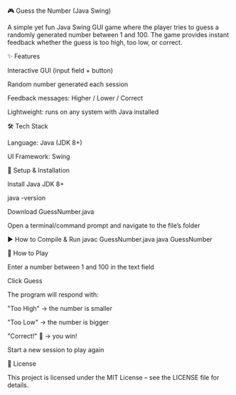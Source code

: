 🎮 Guess the Number (Java Swing)

A simple yet fun Java Swing GUI game where the player tries to guess a randomly generated number between 1 and 100.
The game provides instant feedback whether the guess is too high, too low, or correct.

✨ Features

Interactive GUI (input field + button)

Random number generated each session

Feedback messages: Higher / Lower / Correct

Lightweight: runs on any system with Java installed

🛠️ Tech Stack

Language: Java (JDK 8+)

UI Framework: Swing

🚀 Setup & Installation

Install Java JDK 8+

java -version


Download GuessNumber.java

Open a terminal/command prompt and navigate to the file’s folder

▶️ How to Compile & Run
javac GuessNumber.java
java GuessNumber

🎯 How to Play

Enter a number between 1 and 100 in the text field

Click Guess

The program will respond with:

"Too High" → the number is smaller

"Too Low" → the number is bigger

"Correct!" 🎉 → you win!

Start a new session to play again


📜 License

This project is licensed under the MIT License – see the LICENSE
 file for details.
